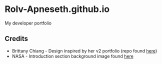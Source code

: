 # Rolv-Apneseth.github.io

My developer portfolio

## Credits

- Brittany Chiang - Design inspired by her v2 portfolio (repo found [here](https://github.com/bchiang7/bchiang7.github.io/blob/master/))
- NASA - Introduction section background image found [here](https://unsplash.com/photos/Q1p7bh3SHj8)
